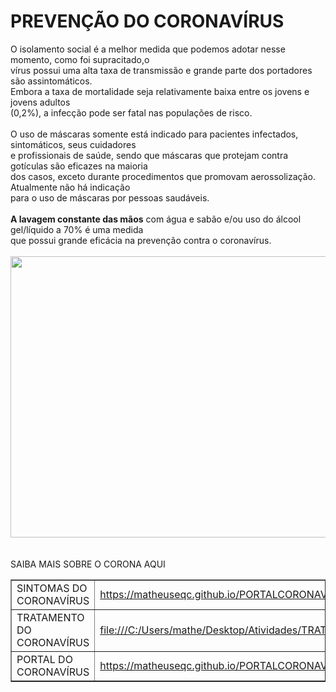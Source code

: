 <html>
<head>
	<meta charset="URF-8">
	<title> Prevenção do CoronaVírus</title>
</head>
<body>
	<h1>PREVENÇÃO DO CORONAVÍRUS </h1>
	O isolamento social é a melhor medida que podemos adotar nesse momento, como foi supracitado,o<br> 
	vírus possui uma alta taxa de transmissão e grande parte dos portadores são assintomáticos.<br>
	Embora a taxa de mortalidade seja relativamente baixa entre os jovens e jovens adultos <br>
	(0,2%), a infecção pode ser fatal nas populações de risco.<br>
    <br>
	O uso de máscaras somente está indicado para pacientes infectados, sintomáticos, seus cuidadores<br>
	e profissionais de saúde, sendo que máscaras que protejam contra gotículas são eficazes na maioria <br>
	dos casos, exceto durante procedimentos que promovam aerossolização. Atualmente não há indicação <br>
	para o uso de máscaras por pessoas saudáveis.<BR>
	<BR>
	<B>A lavagem constante das mãos</B> com água e sabão e/ou uso do álcool gel/líquido a 70% é uma medida<br>que possui grande eficácia na prevenção contra o coronavírus.<br>
	<br>
	<img src="https://gcpstorage.caxias.rs.gov.br/images/2020/03/28556136-f6f3-4da2-a8af-445f1242deb3_1200.jpg" width="520" height="450">
	<BR>
	<BR>
	<BR>
	<th> SAIBA MAIS SOBRE O CORONA AQUI </th>
	<table border="1">
		<tr >
			<td>SINTOMAS DO CORONAVÍRUS</td>
			<td> <a href=" https://matheuseqc.github.io/PORTALCORONAVIRUS2/">
				 https://matheuseqc.github.io/PORTALCORONAVIRUS2/			
			    </a> </td>
		</tr>
		<tr>
			<td>TRATAMENTO DO CORONAVÍRUS</td>
			<td>
				<a href="file:///C:/Users/mathe/Desktop/Atividades/TRATAMENTO.html">
				file:///C:/Users/mathe/Desktop/Atividades/TRATAMENTO.html
				</a>
			</td>
		</tr>
		<tr>
			<td> PORTAL DO CORONAVÍRUS</td>	
			<td>
				<a href="https://matheuseqc.github.io/PORTALCORONAVIRUS/">
				https://matheuseqc.github.io/PORTALCORONAVIRUS/
			    </a>
			</td>
		</tr>
	</table>

</body>

